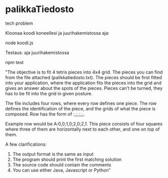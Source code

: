 # palikkaTiedosto
tech problem

Kloonaa koodi koneellesi ja juurihakemistossa aja:

node koodi.js

Testaus: aja juurihakemistossa

npm test



"The objective is to fit 4 tetris pieces into 4x4 grid. The pieces you can find from the file attached (palikkatiedosto.txt). The pieces should be first fitted into your application, where the application fits the pieces into the grid and gives an answer about the spots of the pieces. Pieces can’t be turned, they has to be fit into the grid in given posture. 

The file includes four rows, where every row defines one piece. The row defines the identification of the piece, and the grids of what the piece is composed. Row has the form of <id>:<x1>,<y1>;<x2>,<y2>;<x3>,<y3>;<x4>,<y4>.  

Example row would be A:0,0;1,0;2,0;2,1. This piece consists of four squares where three of them are horizontally next to each other, and one on top of them. 

A few clarifications:

1. The output format is the same as input
2. The program should print the first matching solution
3. The source code should contain the comments
4. You can use either Java, Javascript or Python”
